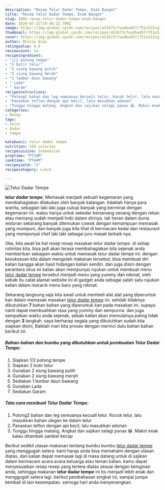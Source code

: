 ```yaml
---
description: "Resep Telur Dadar Tempe, Enak Banget"
title: "Resep Telur Dadar Tempe, Enak Banget"
slug: 1084-resep-telur-dadar-tempe-enak-banget
date: 2020-07-31T19:48:22.796Z
image: https://img-global.cpcdn.com/recipes/a51b73cfaadbad57/751x532cq70/telur-dadar-tempe-foto-resep-utama.jpg
thumbnail: https://img-global.cpcdn.com/recipes/a51b73cfaadbad57/751x532cq70/telur-dadar-tempe-foto-resep-utama.jpg
cover: https://img-global.cpcdn.com/recipes/a51b73cfaadbad57/751x532cq70/telur-dadar-tempe-foto-resep-utama.jpg
author: Minnie Diaz
ratingvalue: 4.6
reviewcount: 14
recipeingredient:
- "1/2 potong tempe"
- "2 butir telur"
- "2 siung bawang putih"
- "2 siung bawang merah"
- "1 lembar daun bawang"
- " Lada"
- " Garam"
recipeinstructions:
- "Potong2 bahan dan leg semuanya kecuali telur. Kocok telur, lalu masukkan bahan ulegan ke dalam telur"
- "Panaskan teflon dengan api kecil, lalu masukkan adonan"
- "Tunggu hingga matang. Angkat dan sajikan selagi panas 😁. Makin enak kalau ditambah sambel kecap"
categories:
- Resep
tags:
- telur
- dadar
- tempe

katakunci: telur dadar tempe 
nutrition: 159 calories
recipecuisine: Indonesian
preptime: "PT16M"
cooktime: "PT44M"
recipeyield: "2"
recipecategory: Lunch

---
```



![Telur Dadar Tempe](https://img-global.cpcdn.com/recipes/a51b73cfaadbad57/751x532cq70/telur-dadar-tempe-foto-resep-utama.jpg)

<b><i>telur dadar tempe</i></b>, Memasak menjadi sebuah kegemaran yang membahagiakan dilakukan oleh banyak kalangan. tidaklah hanya para wanita, sebagian laki laki juga cukup banyak yang berminat dengan kegemaran ini. walau hanya untuk sekedar bersenang senang dengan rekan atau memang sudah menjadi hobi dalam dirinya. tak heran dalam dunia restoran sekarang banyak ditemukan cowok dengan kemampuan memasak yang mumpuni, dan banyak juga kita lihat di bermacam kedai dan restaurant yang mempunyai chef laki laki sebagai juru masak terbaik nya.

Oke, kita awali ke hal resep resep masakan <i>telur dadar tempe</i>. di setiap rutinitas kita, bisa jadi akan terasa membahagiakan bila sejenak anda memberikan sebagian waktu untuk memasak telur dadar tempe ini. dengan kesuksesan kita dalam mengolah makanan tersebut, bisa membuat diri kalian bangga akan hasil hidangan kalian sendiri. dan juga disini dengan perantara situs ini kalian akan mempunyai rujukan untuk membuat menu <u>telur dadar tempe</u> tersebut menjadi menu yang yummy dan nikmat, oleh sebab itu catat alamat website ini di gadget anda sebagai salah satu rujukan kalian dalam meracik menu baru yang nikmat.




Sekarang langsung saja kita awali untuk membeli alat alat yang diperuntuk kan dalam memasak masakan <u><i>telur dadar tempe</i></u> ini. setidak tidaknya dibutuhkan <b>7</b> bahan bahan yang diperuntuk kan pada masakan ini. supaya nanti dapat membuahkan rasa yang yummy dan sempurna. dan juga sempatkan waktu anda sejenak, sebab kalian akan memulainya paling tidak dengan <b>3</b> langkah. saya berharap segala yang dibutuhkan sudah kita siapkan disini, Baiklah mari kita proses dengan merinci dulu bahan bahan berikut ini.

<!--inarticleads1-->

##### Bahan-bahan dan bumbu yang dibutuhkan untuk pembuatan Telur Dadar Tempe:

1. Siapkan 1/2 potong tempe
1. Siapkan 2 butir telur
1. Gunakan 2 siung bawang putih
1. Gunakan 2 siung bawang merah
1. Sediakan 1 lembar daun bawang
1. Gunakan  Lada
1. Sediakan  Garam




<!--inarticleads2-->

##### Tata cara membuat Telur Dadar Tempe:

1. Potong2 bahan dan leg semuanya kecuali telur. Kocok telur, lalu masukkan bahan ulegan ke dalam telur
1. Panaskan teflon dengan api kecil, lalu masukkan adonan
1. Tunggu hingga matang. Angkat dan sajikan selagi panas 😁. Makin enak kalau ditambah sambel kecap




Berikut sedikit ulasan makanan tentang bumbu bumbu <u>telur dadar tempe</u> yang menggugah selera. kami harap anda bisa memahami dengan ulasan diatas, dan kalian dapat memasak lagi di masa datang untuk di sajikan dalam bermacam acara acara keluarga atau teman kalian. kamu dapat menyesuaikan resep resep yang tertera diatas sesuai dengan keinginan anda, sehingga makanan <b>telur dadar tempe</b> ini bs menjadi lebih enak dan menggugah selera lagi. berikut pembahasan singkat ini, sampai jumpa kembali di lain kesempatan. semoga hari anda menyenangkan.
